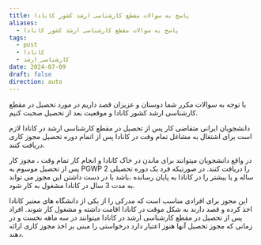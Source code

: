 ```yaml
---
title: پاسخ به سوالات مقطع کارشناسی ارشد کشور کانادا
aliases:
  - پاسخ به سوالات مقطع کارشناسی ارشد کشور کانادا
tags:
  - post
  - کانادا
  - کارشناسی_ارشد
date: 2024-07-09
draft: false
direction: auto
---
```


با توجه به سوالات مکرر شما دوستان و عزیزان قصد داریم در مورد تحصیل در مقطع کارشناسی ارشد کشور کانادا و موقعیت بعد از تحصیل صحبت کنیم.

دانشجویان ایرانی متقاضی کار پس از تحصیل در مقطع کارشناسی ارشد در کانادا لازم است برای اشتغال به مشاغل تمام وقت در کانادا پس از اتمام دوره تحصیل مجوز کاری دریافت کنند.

در واقع دانشجویان میتوانند برای ماندن در خاک کانادا و انجام کار تمام وقت ، مجوز کار پس از تحصیل موسوم به PGWP را دریافت کنند. در صورتیکه فرد یک دوره تحصیلی 2 ساله و یا بیشتر را در کانادا به پایان رسانده ،باشد با در دست داشتن این مجوز می تواند به مدت 3 سال در کانادا مشغول به کار شود.

این مجوز برای افرادی مناسب است که مدرکی را از یکی از دانشگاه های معتبر کانادا اخذ کرده و قصد دارند به شکل موقت در کانادا اقامت داشته و مشغول کار شوند. افراد پس از تحصیل در مقطع کارشناسی ارشد در کانادا میتوانند در سه ماهه نخست و در زمانی که مجوز تحصیل آنها هنوز اعتبار دارد درخواستی را مبنی بر اخذ مجوز کاری ارائه دهند.
